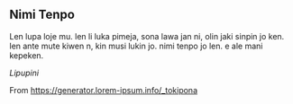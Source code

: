 ## Nimi Tenpo

Len lupa loje mu. len li luka pimeja, sona lawa jan ni, olin jaki sinpin jo ken. len ante mute kiwen n, kin musi lukin jo. nimi tenpo jo len. e ale mani kepeken.

*Lipupini*

From https://generator.lorem-ipsum.info/_tokipona

